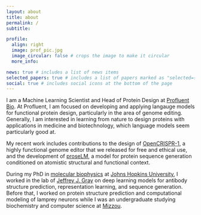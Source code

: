 ```yaml
---
layout: about
title: about
permalink: /
subtitle: 

profile:
  align: right
  image: prof_pic.jpg
  image_circular: false # crops the image to make it circular
  more_info: 

news: true # includes a list of news items
selected_papers: true # includes a list of papers marked as "selected={true}"
social: true # includes social icons at the bottom of the page
---
```


I am a Machine Learning Scientist and Head of Protein Design at <a href="https://profluent.bio">Profluent Bio</a>. At Profluent, I am focused on developing and applying langauge models for functional protein design, particularly in the area of genome editing. Generally, I am interested in learning from nature to design proteins with applications in medicine and biotechnology, which language models seem particularly good at.

My recent work includes contributions to the design of <a href="https://www.biorxiv.org/content/10.1101/2024.04.22.590591v1">OpenCRISPR-1</a>, a highly functional genome editor that we released for free and ethical use, and the development of <a href="https://www.biorxiv.org/content/10.1101/2024.08.03.606485v1">proseLM</a>, a model for protein sequence generation conditioned on atomistic structural and functional context.

During my PhD in <a href="https://pmb.jhu.edu/">molecular biophysics</a> at <a href="https://www.jhu.edu/">Johns Hopkins University</a>, I worked in the lab of <a href="https://graylab.jhu.edu/">Jeffrey J. Gray</a> on deep learning models for antibody structure prediction, representation learning, and sequence generation. Before that, I worked on protein structure prediction and computational modeling of lamprey neurons while I was an undergraduate studying biochemistry and computer science at <a href="https://www.missouri.edu/">Mizzou</a>.
